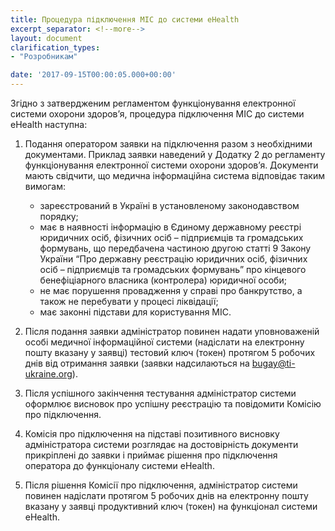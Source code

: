 ```yaml
---
title: Процедура підключення МІС до системи eHealth
excerpt_separator: <!--more-->
layout: document
clarification_types:
- "Розробникам"

date: '2017-09-15T00:00:05.000+00:00'
---
```


Згідно з затвердженим регламентом функціонування електронної системи охорони здоров’я<!--more-->, процедура підключення МІС до системи eHealth наступна:

1. Подання оператором заявки на підключення разом з необхідними документами.
   Приклад заявки наведений у Додатку 2 до регламенту функціонування електронної системи охорони здоров’я.
   Документи мають свідчити, що медична інформаційна система відповідає таким вимогам:

   * зареєстрований в Україні в установленому законодавством порядку;
   * має в наявності інформацію в Єдиному державному реєстрі юридичних осіб, фізичних осіб – підприємців та громадських формувань, що передбачена частиною другою статті 9 Закону України “Про державну реєстрацію юридичних осіб, фізичних осіб – підприємців та громадських формувань” про кінцевого бенефіціарного власника (контролера) юридичної особи;
   * не має порушення провадження у справі про банкрутство, а також не перебувати у процесі ліквідації;
   * має законні підстави для користування МІС.


2. Після подання заявки адміністратор повинен надати уповноваженій особі медичної інформаційної системи (надіслати на електронну пошту вказану у заявці) тестовий ключ (токен) протягом 5 робочих днів від отримання заявки (заявки надсилаються на bugay@ti-ukraine.org).

3. Після успішного закінчення тестування адміністратор системи оформлює висновок про успішну реєстрацію та повідомити Комісію про підключення.

4. Комісія про підключення на підставі позитивного висновку адміністратора системи розглядає на достовірність документи прикріплені до заявки і приймає рішення про підключення оператора до функціоналу системи eHealth.

5. Після рішення Комісії про підключення, адміністратор системи повинен надіслати протягом 5 робочих днів на електронну пошту вказану у заявці продуктивний ключ (токен) на функціонал системи eHealth.
